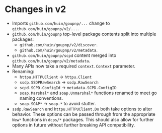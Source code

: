 # Changes in v2

* Imports `github.com/huin/goupnp/...` change to
  `github.com/huin/goupnp/v2/...`.
* `github.com/huin/goupnp` top-level package contents split into multiple
  packages:
  * `github.com/huin/goupnp/v2/discover`.
  * `github.com/huin/goupnp/v2/metadata`.
* `github.com/huin/goupnp/scpd` content merged into
  `github.com/huin/goupnp/v2/metadata`.
* Many APIs now take a required `context.Context` parameter.
* Renaming:
    * `httpu.HTTPUClient` -> `httpu.Client`
    * `ssdp.SSDPRawSearch` -> `ssdp.RawSearch`
    * `scpd.SCPD.ConfigId` -> `metadata.SCPD.ConfigID`
    * `soap.Marshal*` and `soap.Unmarshal*` functions renamed to meet go naming
      conventions.
    * `soap.SOAP*` -> `soap.*` to avoid stutter.
* `ssdp.RawSearch` and `httpu.HTTPUClient.Do` both take options to alter
  behavior. These options can be passed through from the appropriate `New*`
  functions in `dcps/*` packages. This should also allow for further options in
  future without further breaking API compatibility.
